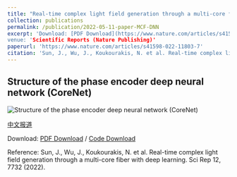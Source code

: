 ```yaml
---
title: "Real-time complex light field generation through a multi-core fiber with deep learning"
collection: publications
permalink: /publication/2022-05-11-paper-MCF-DNN
excerpt: 'Download: [PDF Download](https://www.nature.com/articles/s41598-022-11803-7.pdf?pdf=button%20sticky) / [Code Download](https://github.com/Jiawei-sn/CoreNet) 
venue: 'Scientific Reports (Nature Publishing)'
paperurl: 'https://www.nature.com/articles/s41598-022-11803-7'
citation: 'Sun, J., Wu, J., Koukourakis, N. et al. Real-time complex light field generation through a multi-core fiber with deep learning. Sci Rep 12, 7732 (2022).'
---
```


## Structure of the phase encoder deep neural network (CoreNet)
![Structure of the phase encoder deep neural network (CoreNet)](https://media.springernature.com/full/springer-static/image/art%3A10.1038%2Fs41598-022-11803-7/MediaObjects/41598_2022_11803_Fig1_HTML.png?as=webp "Figure: Structure of the phase encoder deep neural network (CoreNet).")


[中文报道](https://mp.weixin.qq.com/s/AjxzDqIW5i1CPFwXpXf2jQ)

Download: [PDF Download](https://www.nature.com/articles/s41598-022-11803-7.pdf?pdf=button%20sticky) / [Code Download](https://github.com/Jiawei-sn/CoreNet) 

Reference: Sun, J., Wu, J., Koukourakis, N. et al. Real-time complex light field generation through a multi-core fiber with deep learning. Sci Rep 12, 7732 (2022).
